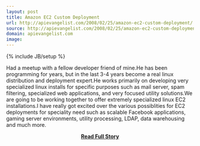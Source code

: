 ```yaml
---
layout: post
title: Amazon EC2 Custom Deployment
url: http://apievangelist.com/2008/02/25/amazon-ec2-custom-deployment/
source: http://apievangelist.com/2008/02/25/amazon-ec2-custom-deployment/
domain: apievangelist.com
image: 
---
```

{% include JB/setup %}<p>Had a meetup with a fellow developer friend of mine.He has been programming for years, but in the last 3-4 years become a real linux distribution and deployment expert.He works primarily on developing very specialized linux installs for specific purposes such as mail server, spam filtering, specialized web applications, and very focused utility solutions.We are going to be working together to offer extremely specialized linux EC2 installations.I have really got excited over the various possiblities for EC2 deployments for speciality need such as scalable Facebook applications, gaming server environments, utility processing, LDAP, data warehousing and much more.</p>
<center><p><a href="http://apievangelist.com/2008/02/25/amazon-ec2-custom-deployment/" style='padding:25px; font-sze:18px; font-weight: bold;'>Read Full Story</a></p></center>
